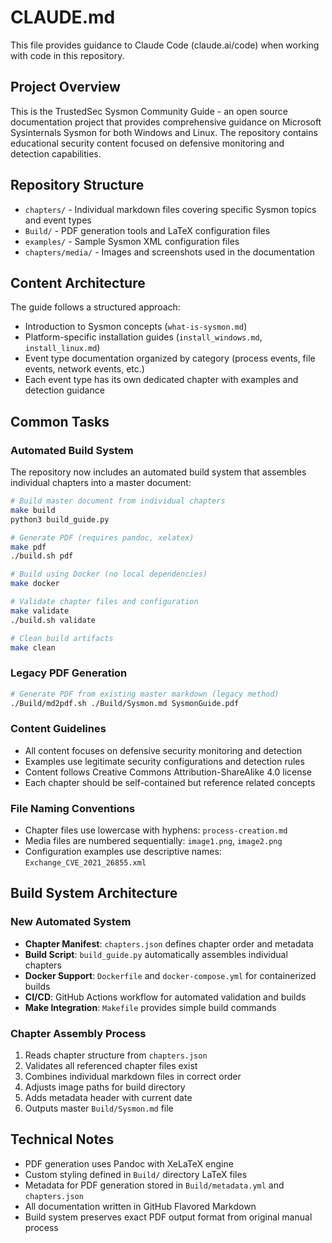 # CLAUDE.md

This file provides guidance to Claude Code (claude.ai/code) when working with code in this repository.

## Project Overview

This is the TrustedSec Sysmon Community Guide - an open source documentation project that provides comprehensive guidance on Microsoft Sysinternals Sysmon for both Windows and Linux. The repository contains educational security content focused on defensive monitoring and detection capabilities.

## Repository Structure

- `chapters/` - Individual markdown files covering specific Sysmon topics and event types
- `Build/` - PDF generation tools and LaTeX configuration files
- `examples/` - Sample Sysmon XML configuration files
- `chapters/media/` - Images and screenshots used in the documentation

## Content Architecture

The guide follows a structured approach:
- Introduction to Sysmon concepts (`what-is-sysmon.md`)
- Platform-specific installation guides (`install_windows.md`, `install_linux.md`)  
- Event type documentation organized by category (process events, file events, network events, etc.)
- Each event type has its own dedicated chapter with examples and detection guidance

## Common Tasks

### Automated Build System
The repository now includes an automated build system that assembles individual chapters into a master document:

```bash
# Build master document from individual chapters
make build
python3 build_guide.py

# Generate PDF (requires pandoc, xelatex)
make pdf
./build.sh pdf

# Build using Docker (no local dependencies)
make docker

# Validate chapter files and configuration
make validate
./build.sh validate

# Clean build artifacts
make clean
```

### Legacy PDF Generation
```bash
# Generate PDF from existing master markdown (legacy method)
./Build/md2pdf.sh ./Build/Sysmon.md SysmonGuide.pdf
```

### Content Guidelines
- All content focuses on defensive security monitoring and detection
- Examples use legitimate security configurations and detection rules
- Content follows Creative Commons Attribution-ShareAlike 4.0 license
- Each chapter should be self-contained but reference related concepts

### File Naming Conventions
- Chapter files use lowercase with hyphens: `process-creation.md`
- Media files are numbered sequentially: `image1.png`, `image2.png`
- Configuration examples use descriptive names: `Exchange_CVE_2021_26855.xml`

## Build System Architecture

### New Automated System
- **Chapter Manifest**: `chapters.json` defines chapter order and metadata
- **Build Script**: `build_guide.py` automatically assembles individual chapters  
- **Docker Support**: `Dockerfile` and `docker-compose.yml` for containerized builds
- **CI/CD**: GitHub Actions workflow for automated validation and builds
- **Make Integration**: `Makefile` provides simple build commands

### Chapter Assembly Process
1. Reads chapter structure from `chapters.json`
2. Validates all referenced chapter files exist
3. Combines individual markdown files in correct order
4. Adjusts image paths for build directory
5. Adds metadata header with current date
6. Outputs master `Build/Sysmon.md` file

## Technical Notes

- PDF generation uses Pandoc with XeLaTeX engine
- Custom styling defined in `Build/` directory LaTeX files
- Metadata for PDF generation stored in `Build/metadata.yml` and `chapters.json`
- All documentation written in GitHub Flavored Markdown
- Build system preserves exact PDF output format from original manual process